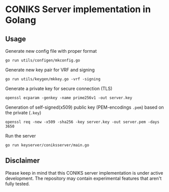 # CONIKS Server implementation in Golang

## Usage
Generate new config file with proper format
```
go run utils/configen/mkconfig.go
```

Generate new key pair for VRF and signing
``` 
go run utils/keygen/mkkey.go -vrf -signing
```

Generate a private key for secure connection (TLS)
```
openssl ecparam -genkey -name prime256v1 -out server.key
```

Generation of self-signed(x509) public key (PEM-encodings `.pem`) based on the private (`.key`)
```
openssl req -new -x509 -sha256 -key server.key -out server.pem -days 3650
```

Run the server
```
go run keyserver/coniksserver/main.go
```

## Disclaimer
Please keep in mind that this CONIKS server implementation is under active development. The repository may contain experimental features that aren't fully tested.
